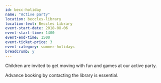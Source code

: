 ```yaml
---
id: becc-holiday
name: "Active party"
location: beccles-library
location-text: Beccles Library
event-start-date: 2018-08-06
event-start-time: 1400
event-end-time: 1500
event-ticket-price: 3
event-category: summer-holidays
breadcrumb: y
---
```


Children are invited to get moving with fun and games at our active party.

Advance booking by contacting the library is essential.
